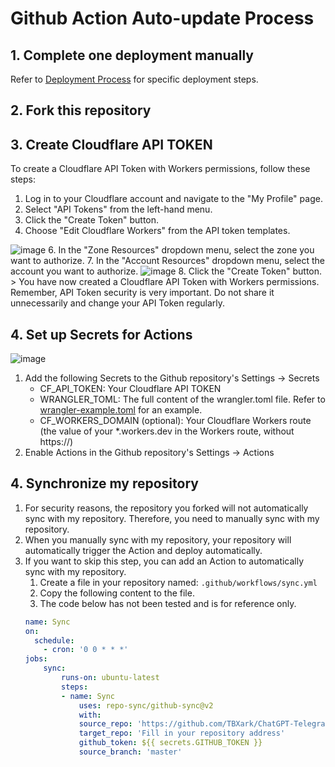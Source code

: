 # Github Action Auto-update Process

## 1. Complete one deployment manually
Refer to [Deployment Process](DEPLOY.md) for specific deployment steps.

## 2. Fork this repository


## 3. Create Cloudflare API TOKEN
To create a Cloudflare API Token with Workers permissions, follow these steps:

1. Log in to your Cloudflare account and navigate to the "My Profile" page.
2. Select "API Tokens" from the left-hand menu.
3. Click the "Create Token" button.
4. Choose "Edit Cloudflare Workers" from the API token templates.
<img style="max-width: 600px;" alt="image" src="https://user-images.githubusercontent.com/9513891/223635764-54bf4418-3571-49e4-8c41-a4d331f3d791.png">
6. In the "Zone Resources" dropdown menu, select the zone you want to authorize.
7. In the "Account Resources" dropdown menu, select the account you want to authorize.
<img style="max-width: 600px;" alt="image" src="https://user-images.githubusercontent.com/9513891/223635869-aabb8ca6-7933-4f48-920f-6579d29947a8.png">
8. Click the "Create Token" button.
> You have now created a Cloudflare API Token with Workers permissions. Remember, API Token security is very important. Do not share it unnecessarily and change your API Token regularly.

## 4. Set up Secrets for Actions
<img style="max-width: 600px;" alt="image" src="https://user-images.githubusercontent.com/9513891/223635458-cd4dd1ef-6ff6-4b49-bcf5-f1224d6b62af.png">

1. Add the following Secrets to the Github repository's Settings -> Secrets
    - CF_API_TOKEN: Your Cloudflare API TOKEN
    - WRANGLER_TOML: The full content of the wrangler.toml file. Refer to [wrangler-example.toml](../../../wrangler-example.toml) for an example.
    - CF_WORKERS_DOMAIN (optional): Your Cloudflare Workers route (the value of your *.workers.dev in the Workers route, without https://)
2. Enable Actions in the Github repository's Settings -> Actions


## 4. Synchronize my repository
1. For security reasons, the repository you forked will not automatically sync with my repository. Therefore, you need to manually sync with my repository.
2. When you manually sync with my repository, your repository will automatically trigger the Action and deploy automatically.
3. If you want to skip this step, you can add an Action to automatically sync with my repository.
    1. Create a file in your repository named: `.github/workflows/sync.yml`
    2. Copy the following content to the file.
    3. The code below has not been tested and is for reference only.
    ```yml
    name: Sync
    on:
      schedule:
        - cron: '0 0 * * *'
    jobs:
        sync:
            runs-on: ubuntu-latest
            steps:
            - name: Sync
                uses: repo-sync/github-sync@v2
                with:
                source_repo: 'https://github.com/TBXark/ChatGPT-Telegram-Workers'
                target_repo: 'Fill in your repository address'
                github_token: ${{ secrets.GITHUB_TOKEN }} 
                source_branch: 'master'
  ```